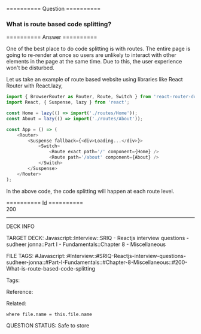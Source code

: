 ========== Question ==========  

### What is route based code splitting?  

========== Answer ==========  

One of the best place to do code splitting is with routes. The entire page is going to re-render at once so users are unlikely to interact with other elements in the page at the same time. Due to this, the user experience won't be disturbed.

Let us take an example of route based website using libraries like React Router with React.lazy,

```javascript
import { BrowserRouter as Router, Route, Switch } from 'react-router-dom';
import React, { Suspense, lazy } from 'react';

const Home = lazy(() => import('./routes/Home'));
const About = lazy(() => import('./routes/About'));

const App = () => (
    <Router>
        <Suspense fallback={<div>Loading...</div>}>
            <Switch>
                <Route exact path='/' component={Home} />
                <Route path='/about' component={About} />
            </Switch>
        </Suspense>
    </Router>
);
```

In the above code, the code splitting will happen at each route level.

========== Id ==========  
200

---

DECK INFO

TARGET DECK: Javascript::Interview::SRIQ - Reactjs interview questions - sudheer jonna::Part I - Fundamentals::Chapter 8 - Miscellaneous

FILE TAGS: #Javascript::#Interview::#SRIQ-Reactjs-interview-questions-sudheer-jonna::#Part-I-Fundamentals::#Chapter-8-Miscellaneous::#200-What-is-route-based-code-splitting

Tags:

Reference:

Related:

```dataview
where file.name = this.file.name
```

QUESTION STATUS: Safe to store
